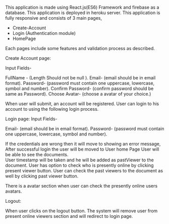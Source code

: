 
This application is made using React.js(ES6) Framework and firebase as a database. This application is deployed in heroku server. This application is fully responsive and consists of 3 main pages, 

- Create-Account 
- Login (Authentication module)
- HomePage

Each pages include some features and validation process as described.

Create Account page:

Input Fields- 

FullName - (Length Should not be null ).
Email- (email should be in email format).
Password- (password must contain one uppercase, lowercase, symbol and number).
Confirm Password- (confirm password should be same as Password).
Choose Avatar- (choose a avatar of your choice.)


When user will submit, an account will be registered. User can login to his account to using the following login process.

Login page:
Input Fields- 

Email- (email should be in email format).
Password- (password must contain one uppercase, lowercase, symbol and number).

If the credentials are wrong then it will move to showing an error message, After successful login the user will be moved to User home Page
User will be able to see the documents.  
User timestamp will be taken and he will be added as pastViewer to the document.
User has option to check who is presently online by clicking present viewer button.
User can check the past viewers to the document as well by clicking past viewer button.

There is a avatar section when user can check the presently online users avatars.

Logout:

When user clicks on the logout button. The system will remove user from present online viewers section and will redirect to login page.


